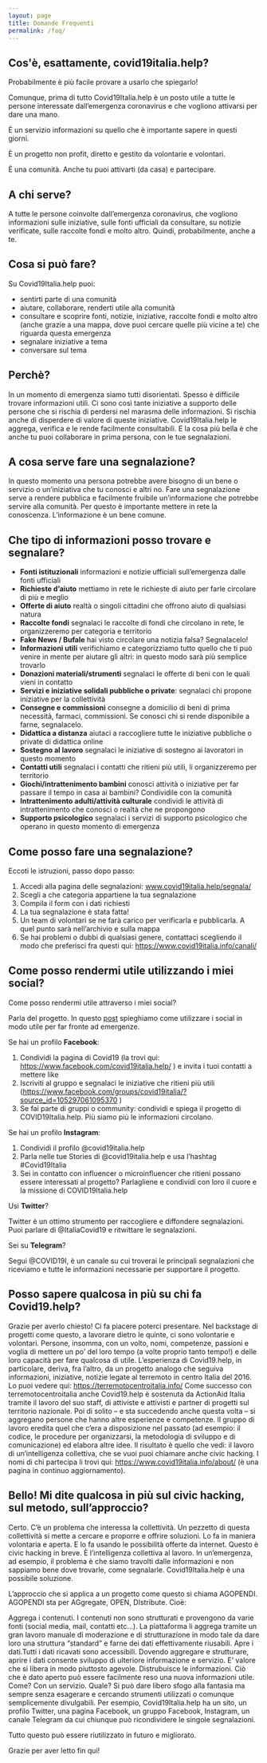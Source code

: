 ```yaml
---
layout: page
title: Domande Frequenti
permalink: /faq/
---
```


## Cos'è, esattamente, covid19italia.help?

Probabilmente è più facile provare a usarlo che spiegarlo!

Comunque, prima di tutto Covid19Italia.help è un posto utile a tutte le persone interessate dall’emergenza coronavirus e che vogliono attivarsi per dare una mano.

È un servizio informazioni su quello che è importante sapere in questi giorni.

È un progetto non profit, diretto e gestito da volontarie e volontari.

È una comunità. Anche tu puoi attivarti (da casa) e partecipare.


## A chi serve?

A tutte le persone coinvolte dall’emergenza coronavirus, che vogliono informazioni sulle iniziative, sulle fonti ufficiali da consultare, su notizie verificate, sulle raccolte fondi e molto altro. Quindi, probabilmente, anche a te.

## Cosa si può fare?

Su Covid19Italia.help puoi:

- sentirti parte di una comunità
- aiutare, collaborare, renderti utile alla comunità
- consultare e scoprire fonti, notizie, iniziative, raccolte fondi e molto altro (anche grazie a una mappa, dove puoi cercare quelle più vicine a te) che riguarda questa emergenza
- segnalare iniziative a tema
- conversare sul tema

## Perchè?

In un momento di emergenza siamo tutti disorientati. Spesso è difficile trovare informazioni utili. Ci sono così tante iniziative a supporto delle persone che si rischia di perdersi nel marasma delle informazioni. Si rischia anche di disperdere di valore di queste iniziative. Covid19Italia.help le aggrega, verifica e le rende facilmente consultabili. E la cosa più bella è che anche tu puoi collaborare in prima persona, con le tue segnalazioni.

## A cosa serve fare una segnalazione?

In questo momento una persona potrebbe avere bisogno di un bene o servizio o un’iniziativa che tu conosci e altri no. 
Fare una segnalazione serve a rendere pubblica e facilmente fruibile un’informazione che potrebbe servire alla comunità.
Per questo è importante mettere in rete la conoscenza. L’informazione è un bene comune.

## Che tipo di informazioni posso trovare e segnalare?

- **Fonti istituzionali** informazioni e notizie ufficiali sull’emergenza dalle fonti ufficiali 
- **Richieste d’aiuto** mettiamo in rete le richieste di aiuto per farle circolare di più e meglio 
- **Offerte di aiuto** realtà o singoli cittadini che offrono aiuto di qualsiasi natura 
- **Raccolte fondi** segnalaci le raccolte di fondi che circolano in rete, le organizzeremo per categoria e territorio 
- **Fake News / Bufale** hai visto circolare una notizia falsa? Segnalacelo! 
- **Informazioni utili** verifichiamo e categorizziamo tutto quello che ti può venire in mente per aiutare gli altri: in questo modo sarà più semplice trovarlo
- **Donazioni materiali/strumenti** segnalaci le offerte di beni con le quali vieni in contatto
- **Servizi e iniziative solidali pubbliche o private**: segnalaci chi propone iniziative per la collettività 
- **Consegne e commissioni** consegne a domicilio di beni di prima necessità, farmaci, commissioni. Se conosci chi si rende disponibile a farne, segnalacelo.
- **Didattica a distanza** aiutaci a raccogliere tutte le iniziative pubbliche o private di didattica online
- **Sostegno al lavoro** segnalaci le iniziative di sostegno ai lavoratori in questo momento 
- **Contatti utili** segnalaci i contatti che ritieni più utili, li organizzeremo per territorio
- **Giochi/intrattenimento bambini** conosci attività o iniziative per far passare il tempo in casa ai bambini? Condividile con la comunità 
- **Intrattenimento adulti/attività culturale** condividi le attività di intrattenimento che conosci o realtà che ne propongono 
- **Supporto psicologico** segnalaci i servizi di supporto psicologico che operano in questo momento di emergenza

## Come posso fare una segnalazione?

Eccoti le istruzioni, passo dopo passo:

1. Accedi alla pagina delle segnalazioni: www.covid19italia.help/segnala/ 
2. Scegli a che categoria appartiene la tua segnalazione 
3. Compila il form con i dati richiesti 
4. La tua segnalazione è stata fatta! 
5. Un team di volontari se ne farà carico per verificarla e pubblicarla. A quel punto sarà nell’archivio e sulla mappa
6. Se hai problemi o dubbi di qualsiasi genere, contattaci scegliendo il modo che preferisci fra questi qui: https://www.covid19italia.info/canali/

## Come posso rendermi utile utilizzando i miei social?

Come posso rendermi utile attraverso i miei social? 

Parla del progetto. In questo [post](http://localhost:4000/2020-03-11-come-postare-sui-social/) spieghiamo come utilizzare i social in modo utile per far fronte ad emergenze.

Se hai un profilo **Facebook**:

1. Condividi la pagina di Covid19 (la trovi qui: https://www.facebook.com/covid19italia.help/ ) e invita i tuoi contatti a mettere like 
2. Iscriviti al gruppo e segnalaci le iniziative che ritieni più utili (https://www.facebook.com/groups/covid19italia/?source_id=105297061095370 )
3. Se fai parte di gruppi o community: condividi e spiega il progetto di COVID19Italia.help. Più siamo più le informazioni circolano.  

Se hai un profilo **Instagram**:

1. Condividi il profilo @covid19italia.help 
2. Parla nelle tue Stories di @covid19italia.help e usa l’hashtag #Covid19Italia
3. Sei in contatto con influencer o microinfluencer che ritieni possano essere interessati al progetto? Parlagliene e condividi con loro il cuore e la missione di COVID19Italia.help 

Usi **Twitter**? 

Twitter è un ottimo strumento per raccogliere e diffondere segnalazioni. Puoi parlare di @ItaliaCovid19 e ritwittare le segnalazioni. 

Sei su **Telegram**? 

Segui @COVID19I, è un canale su cui troverai le principali segnalazioni che riceviamo e tutte le informazioni necessarie per supportare il progetto. 

## Posso sapere qualcosa in più su chi fa Covid19.help?

Grazie per averlo chiesto! Ci fa piacere poterci presentare. Nel backstage di progetti come questo, a lavorare dietro le quinte, ci sono volontarie e volontari. Persone, insomma, con un volto, nomi, competenze, passioni e voglia di mettere un po’ del loro tempo (a volte proprio tanto tempo!) e delle loro capacità per fare qualcosa di utile.
L’esperienza di Covid19.help, in particolare, deriva, fra l’altro, da un progetto analogo che seguiva informazioni, iniziative, notizie legate al terremoto in centro Italia del 2016. Lo puoi vedere qui: https://terremotocentroitalia.info/
Come successo con terremotocentroitalia anche Covid19.help è sostenuta da ActionAid Italia tramite il lavoro del suo staff, di attiviste e attivisti e partner di progetti sul territorio nazionale. 
Poi di solito – e sta succedendo anche questa volta – si aggregano persone che hanno altre esperienze e competenze.
Il gruppo di lavoro eredita quel che c’era a disposizione nel passato (ad esempio: il codice, le procedure per organizzarsi, la metodologia di sviluppo e di comunicazione) ed elabora altre idee. Il risultato è quello che vedi: il lavoro di un’intelligenza collettiva, che se vuoi puoi chiamare anche civic hacking.
I nomi di chi partecipa li trovi qui: https://www.covid19italia.info/about/ (è una pagina in continuo aggiornamento). 

## Bello! Mi dite qualcosa in più sul civic hacking, sul metodo, sull’approccio?

Certo. C’è un problema che interessa la collettività. Un pezzetto di questa collettività si mette a cercare e proporre e offrire soluzioni. Lo fa in maniera volontaria e aperta. E lo fa usando le possibilità offerte da internet. Questo è civic hacking in breve. È l’intelligenza collettiva al lavoro.
In un’emergenza, ad esempio, il problema è che siamo travolti dalle informazioni e non sappiamo bene dove trovarle, come segnalarle.
Covid19Italia.help è una possibile soluzione. 

L’approccio che si applica a un progetto come questo si chiama AGOPENDI.
AGOPENDI sta per AGgregate, OPEN, DIstribute. Cioè:

Aggrega i contenuti. I contenuti non sono strutturati e provengono da varie fonti (social media, mail, contatti etc…). La piattaforma li aggrega tramite un gran lavoro manuale di moderazione e di strutturazione in modo tale da dare loro una struttura “standard” e farne dei dati effettivamente riusabili.
Apre i dati.Tutti i dati ricavati sono accessibili. Dovendo aggregare e strutturare, aprire i dati consente sviluppo di ulteriore informazione e servizio. E’ valore che si libera in modo piuttosto agevole. 
Distrubuisce le informazioni. Ciò che è dato aperto può essere facilmente reso una nuova informazioni utile. Come? Con un servizio. Quale? Si può dare libero sfogo alla fantasia ma sempre senza esagerare e cercando strumenti utilizzati o comunque semplicemente divulgabili. Per esempio, Covid19Italia.help ha un sito, un profilo Twitter, una pagina Facebook, un gruppo Facebook, Instagram, un canale Telegram da cui chiunque può ricondividere le singole segnalazioni.

Tutto questo può essere riutilizzato in futuro e migliorato.

Grazie per aver letto fin qui!
